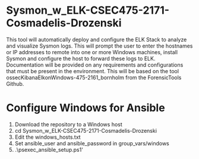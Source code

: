 # Sysmon_w_ELK-CSEC475-2171-Cosmadelis-Drozenski


This tool will automatically deploy and configure the ELK Stack to analyze and visualize Sysmon logs.  This will prompt the user to enter the hostnames or IP addresses to remote into one or more Windows machines, install Sysmon and configure the host to forward these logs to ELK. Documentation will be provided on any requirements and configurations that must be present in the environment. This will be based on the tool ossecKibanaElkonWindows-475-2161_bornholm from the ForensicTools Github.


# Configure Windows for Ansible 
1) Download the repository to a Windows host
2) cd Sysmon_w_ELK-CSEC475-2171-Cosmadelis-Drozenski
3) Edit the windows_hosts.txt
4) Set ansible_user and ansible_password in group_vars/windows
5) .\psexec_ansible_setup.ps1'

